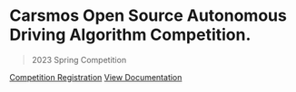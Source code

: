 # Carsmos Open Source Autonomous Driving Algorithm Competition.


> 2023 Spring Competition

[Competition Registration](#)
[View Documentation](en/README_en.md)


